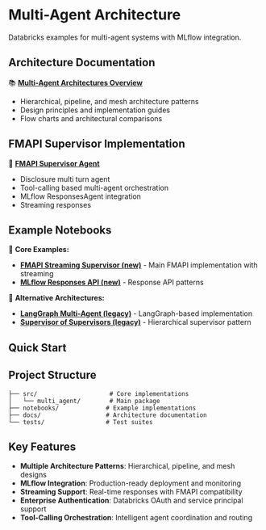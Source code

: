 # Multi-Agent Architecture

Databricks examples for multi-agent systems with MLflow integration.

## Architecture Documentation

📚 **[Multi-Agent Architectures Overview](docs/MultiAgentArchitectures.md)**
- Hierarchical, pipeline, and mesh architecture patterns
- Design principles and implementation guides
- Flow charts and architectural comparisons

## FMAPI Supervisor Implementation

🤖 **[FMAPI Supervisor Agent](src/multi_agent/supervisor/README_fmapi_supervisor_agent.md)**
- Disclosure multi turn agent
- Tool-calling based multi-agent orchestration
- MLflow ResponsesAgent integration
- Streaming responses 

## Example Notebooks

📓 **Core Examples:**
- **[FMAPI Streaming Supervisor (new)](notebooks/06-supervisor-streaming-disclosure.py)** - Main FMAPI implementation with streaming
- **[MLflow Responses API (new)](notebooks/MLFlow_Responses_API/)** - Response API patterns

📓 **Alternative Architectures:**
- **[LangGraph Multi-Agent (legacy)](notebooks/03-langgraph-multiagent-genie-pat.py)** - LangGraph-based implementation
- **[Supervisor of Supervisors (legacy)](notebooks/05-supervisor-of-supervisors.py)** - Hierarchical supervisor pattern

## Quick Start

## Project Structure

```
├── src/                    # Core implementations
│   └── multi_agent/        # Main package
├── notebooks/             # Example implementations
├── docs/                  # Architecture documentation
└── tests/                 # Test suites
```

## Key Features

- **Multiple Architecture Patterns**: Hierarchical, pipeline, and mesh designs
- **MLflow Integration**: Production-ready deployment and monitoring
- **Streaming Support**: Real-time responses with FMAPI compatibility
- **Enterprise Authentication**: Databricks OAuth and service principal support
- **Tool-Calling Orchestration**: Intelligent agent coordination and routing
